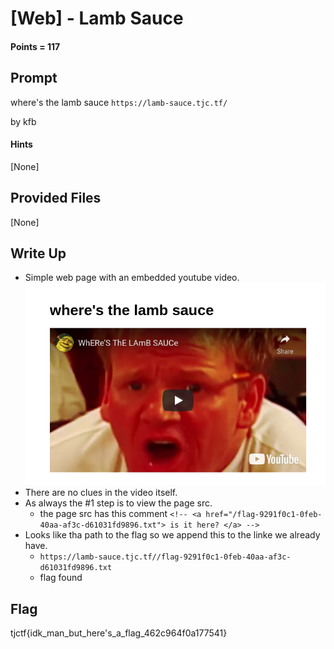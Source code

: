 # \[Web\] - Lamb Sauce

#### Points = 117

## Prompt

where's the lamb sauce
`https://lamb-sauce.tjc.tf/`

by kfb

#### Hints

\[None\]

## Provided Files

\[None\]

## Write Up

- Simple web page with an embedded youtube video.
![webpage|500](../images/tjctf-2022/ramsey.png)
- There are no clues in the video itself.
- As always the #1 step is to view the page src.
	- the page src has this comment 
	`<!-- <a href="/flag-9291f0c1-0feb-40aa-af3c-d61031fd9896.txt"> is it here? </a> -->`
- Looks like tha path to the flag so we append this to the linke we already have.
	- `https://lamb-sauce.tjc.tf//flag-9291f0c1-0feb-40aa-af3c-d61031fd9896.txt`
	- flag found

## Flag

tjctf{idk_man_but_here's_a_flag_462c964f0a177541}